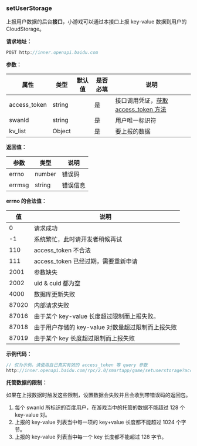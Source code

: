 ### setUserStorage

上报用户数据的后台**接口**，小游戏可以通过本接口上报 key-value 数据到用户的 CloudStorage。

**请求地址：**

```js
POST http://inner.openapi.baidu.com
```

**参数：**

|属性|类型|默认值|是否必填|说明|
|-|-|-|-|-|
|access_token|string||是|接口调用凭证，[获取 access_token 方法](/develop/serverapi/power_exp/)|
|swanId|string||是|用户唯一标识符|
|kv_list|Object||是|要上报的数据|

**返回值：**

|参数|类型|说明|
|-|-|-|
|errno|number|错误码|
|errmsg|string|错误信息|

**errno 的合法值：**

|值|说明|
|-|-|
|0|请求成功|
|-1|系统繁忙，此时请开发者稍候再试|
|110|access_token 不合法|
|111|access_token 已经过期，需要重新申请|
|2001|参数缺失|
|2002|uid & cuid 都为空|
|4000|数据库更新失败|
|87020|内部请求失败|
|87016|由于某个 key-value 长度超过限制而上报失败。|
|87018|由于用户存储的 key-value 对数量超过限制而上报失败|
|87019|由于某个 key 长度超过限制而上报失败|

**示例代码：**

```js
// 仅为示例，请使用自己真实有效的 access_token 等 query 参数
http://inner.openapi.baidu.com/rpc/2.0/smartapp/game/setuserstorage?access_token=24.9d857e2cb7d136933e9a55e49c73e299.2592000.1538053013.282335-11423799
```

**托管数据的限制：**

如果在上报数据时触发这些限制，设置数据会失败并且会收到带错误码的返回包。

1. 每个 swanId 所标识的百度用户，在游戏当中的托管的数据不能超过 128 个 key-value 对。
2. 上报的 key-value 列表当中每一项的 key+value 长度都不能超过 1024 个字节。
3. 上报的 key-value 列表当中每一个 key 长度都不能超过 128 字节。
